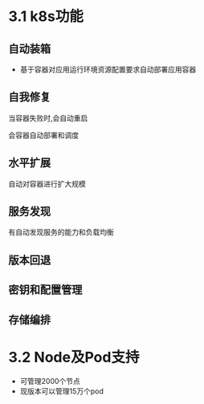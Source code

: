 # 3.1 k8s功能

## 自动装箱

- 基于容器对应用运行环境资源配置要求自动部署应用容器

## 自我修复

当容器失败时,会自动重启

会容器自动部署和调度

## 水平扩展

自动对容器进行扩大规模



## 服务发现

有自动发现服务的能力和负载均衡



## 版本回退

## 密钥和配置管理 

## 存储编排



# 3.2 Node及Pod支持

- 可管理2000个节点
- 现版本可以管理15万个pod



